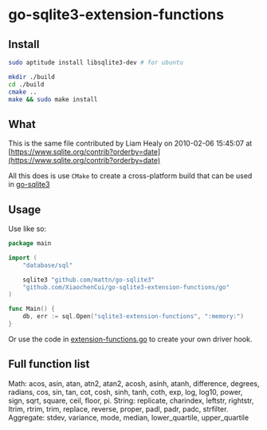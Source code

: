 # go-sqlite3-extension-functions

## Install

```bash
sudo aptitude install libsqlite3-dev # for ubuntu

mkdir ./build
cd ./build
cmake ..
make && sudo make install
```

## What

This is the same file contributed by Liam Healy on 2010-02-06 15:45:07 at [https://www.sqlite.org/contrib?orderby=date](https://www.sqlite.org/contrib?orderby=date)

All this does is use `CMake` to create a cross-platform build that can be used in [go-sqlite3](https://github.com/mattn/go-sqlite3)

## Usage

Use like so:

```go
package main

import (
	"database/sql"

	sqlite3 "github.com/mattn/go-sqlite3"
	"github.com/XiaochenCui/go-sqlite3-extension-functions/go"
)

func Main() {
	db, err := sql.Open("sqlite3-extension-functions", ":memory:")
}
```

Or use the code in [extension-functions.go](/go/extension-functions.go) to create your own driver hook.

## Full function list

Math: acos, asin, atan, atn2, atan2, acosh, asinh, atanh, difference, degrees, radians, cos, sin, tan, cot, cosh, sinh, tanh, coth, exp, log, log10, power, sign, sqrt, square, ceil, floor, pi. String: replicate, charindex, leftstr, rightstr, ltrim, rtrim, trim, replace, reverse, proper, padl, padr, padc, strfilter. Aggregate: stdev, variance, mode, median, lower_quartile, upper_quartile
